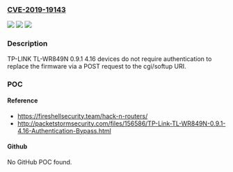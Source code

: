 ### [CVE-2019-19143](https://cve.mitre.org/cgi-bin/cvename.cgi?name=CVE-2019-19143)
![](https://img.shields.io/static/v1?label=Product&message=n%2Fa&color=blue)
![](https://img.shields.io/static/v1?label=Version&message=n%2Fa&color=blue)
![](https://img.shields.io/static/v1?label=Vulnerability&message=n%2Fa&color=brighgreen)

### Description

TP-LINK TL-WR849N 0.9.1 4.16 devices do not require authentication to replace the firmware via a POST request to the cgi/softup URI.

### POC

#### Reference
- https://fireshellsecurity.team/hack-n-routers/
- http://packetstormsecurity.com/files/156586/TP-Link-TL-WR849N-0.9.1-4.16-Authentication-Bypass.html

#### Github
No GitHub POC found.

